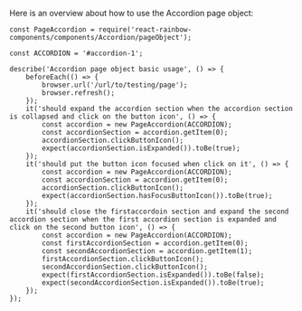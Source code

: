 Here is an overview about how to use the Accordion page object:

    const PageAccordion = require('react-rainbow-components/components/Accordion/pageObject');

    const ACCORDION = '#accordion-1';

    describe('Accordion page object basic usage', () => {
        beforeEach(() => {
            browser.url('/url/to/testing/page');
            browser.refresh();
        });
        it('should expand the accordion section when the accordion section is collapsed and click on the button icon', () => {
            const accordion = new PageAccordion(ACCORDION);
            const accordionSection = accordion.getItem(0);
            accordionSection.clickButtonIcon();
            expect(accordionSection.isExpanded()).toBe(true);
        });
        it('should put the button icon focused when click on it', () => {
            const accordion = new PageAccordion(ACCORDION);
            const accordionSection = accordion.getItem(0);
            accordionSection.clickButtonIcon();
            expect(accordionSection.hasFocusButtonIcon()).toBe(true);
        });
        it('should close the firstaccordoin section and expand the second accordion section when the first accordion section is expanded and click on the second button icon', () => {
            const accordion = new PageAccordion(ACCORDION);
            const firstAccordionSection = accordion.getItem(0);
            const secondAccordionSection = accordion.getItem(1);
            firstAccordionSection.clickButtonIcon();
            secondAccordionSection.clickButtonIcon();
            expect(firstAccordionSection.isExpanded()).toBe(false);
            expect(secondAccordionSection.isExpanded()).toBe(true);
        });
    });
